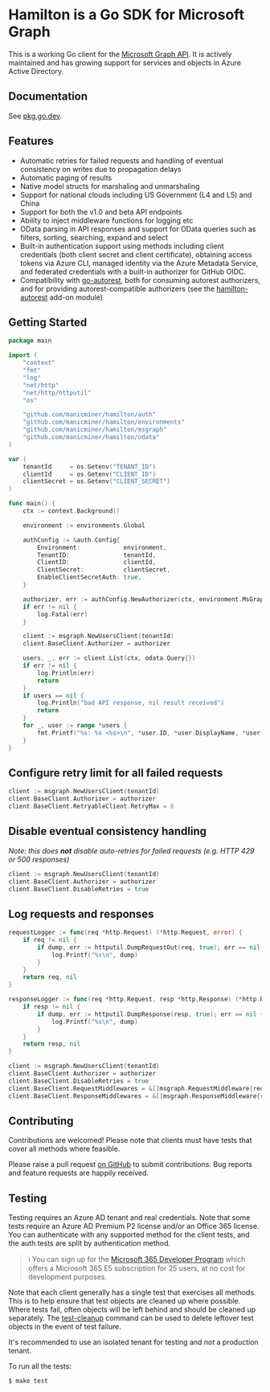 # Hamilton is a Go SDK for Microsoft Graph

This is a working Go client for the [Microsoft Graph API][ms-graph-docs]. It is actively maintained and has growing
support for services and objects in Azure Active Directory.

## Documentation

See [pkg.go.dev](https://pkg.go.dev/github.com/manicminer/hamilton).

## Features

- Automatic retries for failed requests and handling of eventual consistency on writes due to propagation delays
- Automatic paging of results
- Native model structs for marshaling and unmarshaling
- Support for national clouds including US Government (L4 and L5) and China
- Support for both the v1.0 and beta API endpoints
- Ability to inject middleware functions for logging etc
- OData parsing in API responses and support for OData queries such as filters, sorting, searching, expand and select
- Built-in authentication support using methods including client credentials (both client secret and client certificate), obtaining access tokens via Azure CLI, managed identity via the Azure Metadata Service, and federated credentials with a built-in authorizer for GitHub OIDC.
- Compatibility with [go-autorest](https://github.com/Azure/go-autorest), both for consuming autorest authorizers, and for providing autorest-compatible authorizers (see the [hamilton-autorest](https://github.com/manicminer/hamilton-autorest) add-on module)

## Getting Started

```go
package main

import (
	"context"
	"fmt"
	"log"
	"net/http"
	"net/http/httputil"
	"os"

	"github.com/manicminer/hamilton/auth"
	"github.com/manicminer/hamilton/environments"
	"github.com/manicminer/hamilton/msgraph"
	"github.com/manicminer/hamilton/odata"
)

var (
	tenantId     = os.Getenv("TENANT_ID")
	clientId     = os.Getenv("CLIENT_ID")
	clientSecret = os.Getenv("CLIENT_SECRET")
)

func main() {
	ctx := context.Background()

	environment := environments.Global

	authConfig := &auth.Config{
		Environment:            environment,
		TenantID:               tenantId,
		ClientID:               clientId,
		ClientSecret:           clientSecret,
		EnableClientSecretAuth: true,
	}

	authorizer, err := authConfig.NewAuthorizer(ctx, environment.MsGraph)
	if err != nil {
		log.Fatal(err)
	}

	client := msgraph.NewUsersClient(tenantId)
	client.BaseClient.Authorizer = authorizer

	users, _, err := client.List(ctx, odata.Query{})
	if err != nil {
		log.Println(err)
		return
	}
	if users == nil {
		log.Println("bad API response, nil result received")
		return
	}
	for _, user := range *users {
		fmt.Printf("%s: %s <%s>\n", *user.ID, *user.DisplayName, *user.UserPrincipalName)
	}
}
```

## Configure retry limit for all failed requests

```go
client := msgraph.NewUsersClient(tenantId)
client.BaseClient.Authorizer = authorizer
client.BaseClient.RetryableClient.RetryMax = 8
```

## Disable eventual consistency handling

_Note: this does **not** disable auto-retries for failed requests (e.g. HTTP 429 or 500 responses)_

```go
client := msgraph.NewUsersClient(tenantId)
client.BaseClient.Authorizer = authorizer
client.BaseClient.DisableRetries = true
```

## Log requests and responses

```go
requestLogger := func(req *http.Request) (*http.Request, error) {
	if req != nil {
		if dump, err := httputil.DumpRequestOut(req, true); err == nil {
			log.Printf("%s\n", dump)
		}
	}
	return req, nil
}

responseLogger := func(req *http.Request, resp *http.Response) (*http.Response, error) {
	if resp != nil {
		if dump, err := httputil.DumpResponse(resp, true); err == nil {
			log.Printf("%s\n", dump)
		}
	}
	return resp, nil
}

client := msgraph.NewUsersClient(tenantId)
client.BaseClient.Authorizer = authorizer
client.BaseClient.DisableRetries = true
client.BaseClient.RequestMiddlewares = &[]msgraph.RequestMiddleware{requestLogger}
client.BaseClient.ResponseMiddlewares = &[]msgraph.ResponseMiddleware{responseLogger}
```

## Contributing

Contributions are welcomed! Please note that clients must have tests that cover all methods where feasible.

Please raise a pull request [on GitHub][gh-project] to submit contributions. Bug reports and feature requests are happily received.

## Testing

Testing requires an Azure AD tenant and real credentials. Note that some tests require an Azure AD Premium P2 license and/or an Office 365 license.
You can authenticate with any supported method for the client tests, and the auth tests are split by authentication method.

> ℹ️ You can sign up for the [Microsoft 365 Developer Program](https://developer.microsoft.com/en-us/microsoft-365/dev-program) which offers a Microsoft 365 E5 subscription for 25 users, at no cost for development purposes.

Note that each client generally has a single test that exercises all methods. This is to help ensure that test objects
are cleaned up where possible. Where tests fail, often objects will be left behind and should be cleaned up separately.
The [test-cleanup](https://github.com/manicminer/hamilton/tree/main/internal/cmd/test-cleanup) command can be used to
delete leftover test objects in the event of test failure.

It's recommended to use an isolated tenant for testing and _not_ a production tenant.

To run all the tests:
```shell
$ make test
```

[gh-project]: https://github.com/manicminer/hamilton
[ms-graph-docs]: https://docs.microsoft.com/en-us/graph/overview
